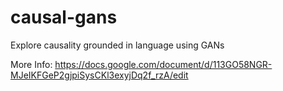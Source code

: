 # causal-gans
Explore causality grounded in language using GANs

More Info: https://docs.google.com/document/d/113GO58NGR-MJeIKFGeP2gjpiSysCKl3exyjDq2f_rzA/edit
